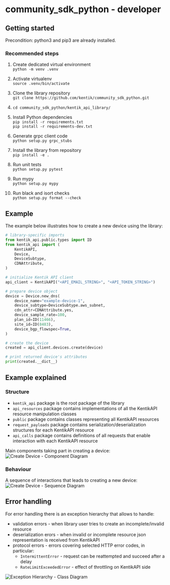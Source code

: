 # community_sdk_python - developer

## Getting started

Precondition: python3 and pip3 are already installed.

### Recommended steps


1. Create dedicated virtual environment  
`python -m venv .venv`

1. Activate virtualenv  
`source .venv/bin/activate`

1. Clone the library repository  
`git clone https://github.com/kentik/community_sdk_python.git`

1. `cd community_sdk_python/kentik_api_library/`

1. Install Python dependencies  
`pip install -r requirements.txt`  
`pip install -r requirements-dev.txt`  

1. Generate grpc client code  
`python setup.py grpc_stubs`

1. Install the library from repository  
`pip install -e .`

1. Run unit tests  
`python setup.py pytest`

1. Run mypy  
`python setup.py mypy`

1. Run black and isort checks  
`python setup.py format --check`

## Example

The example below illustrates how to create a new device using the library:

```python
# library-specific imports
from kentik_api.public.types import ID
from kentik_api import (
    KentikAPI,
    Device,
    DeviceSubtype,
    CDNAttribute,
)

# initialize Kentik API client
api_client = KentikAPI("<API_EMAIL_STRING>", "<API_TOKEN_STRING>")

# prepare device object
device = Device.new_dns(
    device_name="example-device-1",
    device_subtype=DeviceSubtype.aws_subnet,
    cdn_attr=CDNAttribute.yes,
    device_sample_rate=100,
    plan_id=ID(11466),
    site_id=ID(8483),
    device_bgp_flowspec=True,
)

# create the device
created = api_client.devices.create(device)

# print returned device's attributes
print(created.__dict__)
```

## Example explained

### Structure

- `kentik_api` package is the root package of the library
- `api_resources` package contains implementations of all the KentikAPI resource manipulation classes
- `public` package contains classes representing all KentikAPI resources
- `request_payloads` package contains serialization/deserialization structures for each KentikAPI resource
- `api_calls` package contains definitions of all requests that enable interaction with each KentikAPI resource

Main components taking part in creating a device:  
![Create Device - Component Diagram](./diagrams/device_create_component.png)

### Behaviour

A sequence of interactions that leads to creating a new device:  
![Create Device - Sequence Diagram](./diagrams/device_create_sequence.png)

## Error handling

For error handling there is an exception hierarchy that allows to handle:
- validation errors - when library user tries to create an incomplete/invalid resource
- deserialization erors - when invalid or incomplete resource json representation is received from KentikAPI
- protocol errors - errors covering selected HTTP error codes, in particular:
  - `IntermittentError` - request can be reattempted and succeed after a delay
  - `RateLimitExceededError` - effect of throttling on KentikAPI side

![Exception Hierarchy - Class Diagram](./diagrams/error_hierarchy_class.png)
